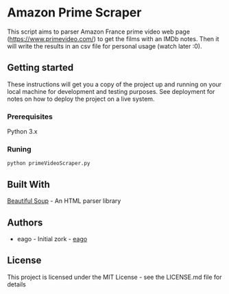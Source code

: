 # Amazon Prime Scraper
This script aims to parser Amazon France prime video web page (https://www.primevideo.com/) to get the films with an IMDb notes.
Then it will write the results in an csv file for personal usage (watch later :0).

## Getting started
These instructions will get you a copy of the project up and running on your local machine for development and testing purposes. See deployment for notes on how to deploy the project on a live system.

### Prerequisites
Python 3.x

### Runing
`python primeVideoScraper.py`

## Built With
[Beautiful Soup](https://www.crummy.com/software/BeautifulSoup/bs4/doc.zh) - An HTML parser library

## Authors
- eago - Initial zork - [eago](https://github.com/eago)

## License
This project is licensed under the MIT License - see the LICENSE.md file for details
